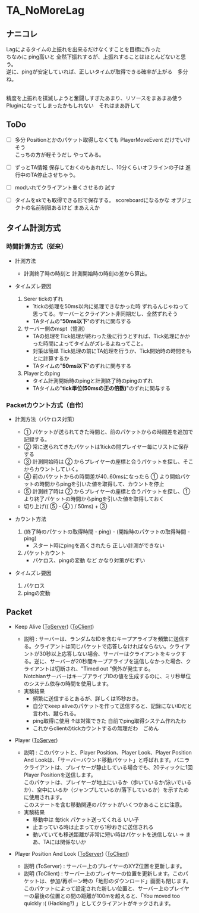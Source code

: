 # TA_NoMoreLag

## ナニコレ
Lagによるタイムの上振れを出来るだけなくすことを目標に作った<br>
ちなみに ping高いと 全然下振れするが、上振れすることはほとんどないと思う。<br>
逆に、pingが安定していれば、正しいタイムが取得できる確率が上がる　多分ね。<br><br>

精度を上振れを撲滅しようと奮闘しすぎたあまり、リソースをまあまあ使うPluginになってしまったかもしれない　それはまあ許して


## ToDo
- [ ] 多分 Positionとかのパケット取得しなくても PlayerMoveEvent だけでいけそう<br>こっちの方が軽そうだし やってみる。
- [ ] ずっとTA情報 保存しておくのもあれだし、10分くらいオフラインの子は 進行中のTA停止させちゃう。
- [ ] modいれてクライアント重くさせるの 試す
- [ ] タイムをskでも取得できる形で保存する。 scoreboardになるかな オブジェクトの名前制限あるけど まあええか


## タイム計測方式
### 時間計算方式（従来）
- 計測方法
    - 計測終了時の時刻と 計測開始時の時刻の差から算出。

- タイムズレ要因
    1. Serer tickのずれ
        - 1tickの処理を50ms以内に処理できなかった時 ずれるんじゃねって思ってる。サーバーとクライアント非同期だし、全然ずれそう
        - TAタイムの"**50ms以下**"のずれに関与する
    1. サーバー側のmspt（憶測）
        - TAの処理をTick処理が終わった後に行うとすれば、Tick処理にかかった時間によってタイムがズレるよねってこと。
        - 対策は簡単 Tick処理の前にTA処理を行うか、Tick開始時の時間をもとに計算するか
        - TAタイムの"**50ms以下**"のずれに関与する
    1. Playerとのping
        - タイム計測開始時のpingと計測終了時のpingのずれ
        - TAタイムの"**tick単位(50msの正の倍数)**"のずれに関与する

### Packetカウント方式（自作）
- 計測方法（パケロス対策）
    - ① パケットが送られてきた時間と、前のパケットからの時間差を追加で記録する。
    - ② 常に送られてきたパケットは1tickの間プレイヤー毎にリストに保存する
    - ➂ 計測開始時は ② からプレイヤーの座標と合うパケットを探し、そこからカウントしていく。
    - ➃ 前のパケットからの時間差が40..60msになったら ① より開始パケットの時間からpingを引いた値を取得して、カウントを停止
    - ⑤ 計測終了時は ② からプレイヤーの座標と合うパケットを探し、①　より終了パケットの時間からpingを引いた値を取得しておく
    - 切り上げ(( ⑤ - ➃ ) / 50ms) + ➂ 
- カウント方法
    1. (終了時のパケットの取得時間 - ping) - (開始時のパケットの取得時間 - ping)
        - スタート時にpingを高くされたら 正しい計測ができない
    1. パケットカウント
        - パケロス、pingの変動 など かなり対策がむずい

- タイムズレ要因
    1. パケロス
    1. pingの変動

## Packet
- Keep Alive ([ToServer](https://wiki.vg/index.php?title=Protocol&oldid=14204#Keep_Alive_.28serverbound.29)) ([ToClient](https://wiki.vg/index.php?title=Protocol&oldid=14204#Keep_Alive_.28clientbound.29))
    - 説明 : サーバーは、ランダムなIDを含むキープアライブを頻繁に送信する。クライアントは同じパケットで応答しなければならない。クライアントが30秒以上応答しない場合、サーバーはクライアントをキックする。逆に、サーバーが20秒間キープアライブを送信しなかった場合、クライアントは切断され、"Timed out "例外が発生する。<br>NotchianサーバーはキープアライブIDの値を生成するのに、ミリ秒単位のシステム依存の時間を使用します。
    - 実験結果
      - 頻繁に送信するとあるが、詳しくは15秒おき。
      - 自分でkeep aliveのパケットを作って送信すると、記録にないIDだと言われ、蹴られる。
      - ping取得に使用 ↑は対策できた 自前でping取得システム作れたわ
      - これからclientのtickカウントするの無理だわ　ごめん
        

- Player ([ToServer](https://wiki.vg/index.php?title=Protocol&oldid=14204#Player))
  - 説明 : このパケットと、Player Position、Player Look、Player Position And Lookは、「サーバーバウンド移動パケット」と呼ばれます。バニラクライアントは、プレイヤーが静止している場合でも、20ティックに1回Player Positionを送信します。<br>このパケットは、プレイヤーが地上にいるか（歩いているか/泳いでいるか）、空中にいるか（ジャンプしているか/落下しているか）を示すために使用されます。<br>このステートを含む移動関連のパケットがいくつかあることに注意。
  - 実験結果
      - 移動中は 毎tick パケット送ってくれる いい子
      - 止まっている時は止まってから1秒おきに送信される
      - 動いていても移送距離が非常に短い時はパケットを送信しない -> まあ、TAには関係ないか

- Player Position And Look ([ToServer](https://wiki.vg/index.php?title=Protocol&oldid=14204#Player_Position_And_Look_.28serverbound.29)) ([ToClient](https://wiki.vg/index.php?title=Protocol&oldid=14204#Player_Position_And_Look_.28clientbound.29))
  - 説明 (ToServer) : サーバー上のプレイヤーのXYZ位置を更新します。
  - 説明 (ToClient) : サーバー上のプレイヤーの位置を更新します。このパケットは、参加/再ポーン時の「地形のダウンロード」画面も閉じます。<br>このパケットによって設定された新しい位置と、サーバー上のプレイヤーの最後の位置との間の距離が100mを超えると、「You moved too quickly :( (Hacking?) 」としてクライアントがキックされます。
